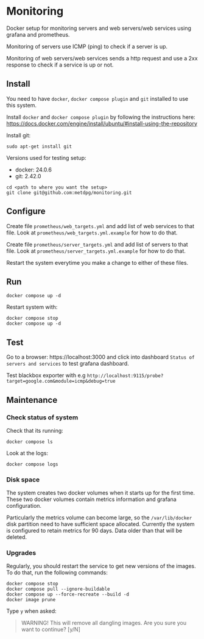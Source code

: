 # Monitoring

Docker setup for monitoring servers and web servers/web services using grafana and prometheus.

Monitoring of servers use ICMP (ping) to check if a server is up.

Monitoring of web servers/web services sends a http request and use a 2xx response to check if a service is up or not.

## Install

You need to have `docker`, `docker compose plugin` and `git` installed to use this system.

Install `docker` and `docker compose plugin` by following the instructions here: https://docs.docker.com/engine/install/ubuntu/#install-using-the-repository

Install git:

```shell
sudo apt-get install git
```

Versions used for testing setup:

- docker: 24.0.6
- git: 2.42.0

```shell
cd <path to where you want the setup>
git clone git@github.com:metdpg/monitoring.git
```

## Configure

Create file `prometheus/web_targets.yml` and add list of web services to that file. Look at `prometheus/web_targets.yml.example` for how to do that.

Create file `prometheus/server_targets.yml` and add list of servers to that file.  Look at `prometheus/server_targets.yml.example` for how to do that.

Restart the system everytime you make a change to either of these files.

## Run

```shell
docker compose up -d
```

Restart system with:

```shell
docker compose stop
docker compose up -d
```

## Test

Go to a browser: https://localhost:3000 and click into dashboard `Status of servers and services` to test grafana dashboard.

Test blackbox exporter with e.g `http://localhost:9115/probe?target=google.com&module=icmp&debug=true`

## Maintenance

### Check status of system

Check that its running:

```shell
docker compose ls
```

Look at the logs:

```shell
docker compose logs
```

### Disk space

The system creates two docker volumes when it starts up for the first time. These two docker volumes contain metrics information and grafana configuration.

Particularly the metrics volume can become large, so the `/var/lib/docker` disk partition need to have sufficient space allocated. Currently the system is configured to retain metrics for 90 days. Data older than that will be deleted.

### Upgrades

Regularly, you should restart the service to get new versions of the images. To do that, run the following commands:

```shell
docker compose stop
docker compose pull --ignore-buildable
docker compose up --force-recreate --build -d
docker image prune
```

Type `y` when asked:

>WARNING! This will remove all dangling images.
Are you sure you want to continue? [y/N]
